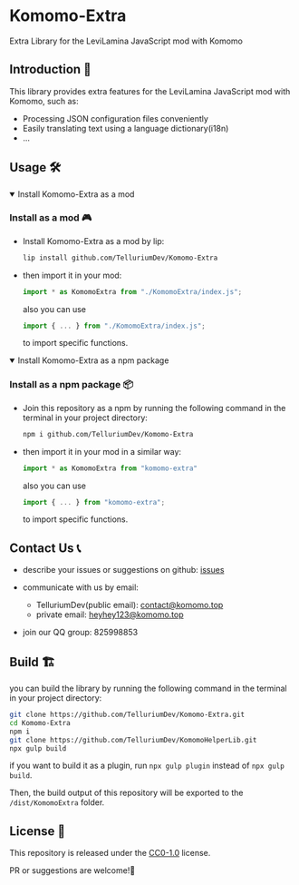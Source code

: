 <!-- markdownlint-disable MD033 -->

# Komomo-Extra

Extra Library for the LeviLamina JavaScript mod with Komomo

## Introduction 🚀

This library provides extra features for the LeviLamina JavaScript mod with Komomo, such as:

- Processing JSON configuration files conveniently
- Easily translating text using a language dictionary(i18n)
- ...

## Usage 🛠️

<details open>
<summary>Install Komomo-Extra as a mod</summary>

### Install as a mod 🎮

- Install Komomo-Extra as a mod by lip:

   ```bash
   lip install github.com/TelluriumDev/Komomo-Extra
   ```

- then import it in your mod:

   ```js
   import * as KomomoExtra from "./KomomoExtra/index.js";
   ```

   also you can use

   ```js
   import { ... } from "./KomomoExtra/index.js";
   ```

   to import specific functions.

</details>

<details open>
<summary>Install Komomo-Extra as a npm package</summary>

### Install as a npm package 📦

- Join this repository as a npm by running the following command in the terminal in your project directory:

   ```bash
   npm i github.com/TelluriumDev/Komomo-Extra
   ```

- then import it in your mod in a similar way:

   ```js
   import * as KomomoExtra from "komomo-extra"
   ```

   also you can use

   ```js
   import { ... } from "komomo-extra";
   ```

   to import specific functions.

</details>

## Contact Us 📞

- describe your issues or suggestions on github: [issues](https://github.com/TelluriumDev/Komomo-Extra/issues/new)

- communicate with us by email:

  - TelluriumDev(public email): <contact@komomo.top>
  - private email: <heyhey123@komomo.top>

- join our QQ group: 825998853

## Build 🏗️

you can build the library by running the following command in the terminal in your project directory:

```bash
git clone https://github.com/TelluriumDev/Komomo-Extra.git
cd Komomo-Extra
npm i
git clone https://github.com/TelluriumDev/KomomoHelperLib.git
npx gulp build
```

if you want to build it as a plugin, run `npx gulp plugin` instead of `npx gulp build`.

Then, the build output of this repository will be exported to the `/dist/KomomoExtra` folder.

## License 📜

This repository is released under the [CC0-1.0](https://github.com/TelluriumDev/Komomo-Extra/blob/main/LICENSE) license.

PR or suggestions are welcome!🥵
